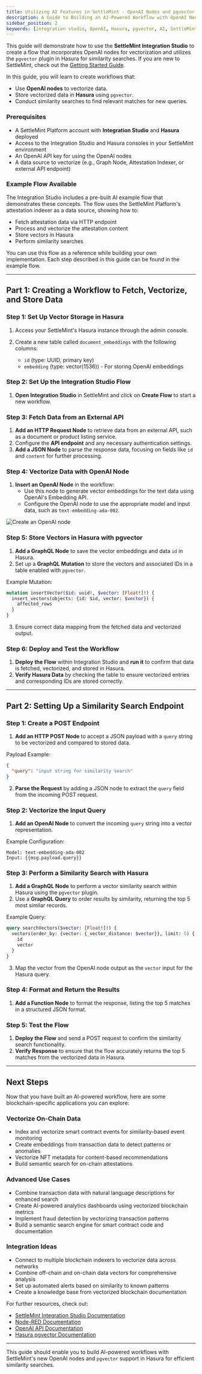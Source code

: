 ```yaml
---
title: Utilizing AI Features in SettleMint - OpenAI Nodes and pgvector in Hasura
description: A Guide to Building an AI-Powered Workflow with OpenAI Nodes and Vector Storage in Hasura
sidebar_position: 2
keywords: [integration studio, OpenAI, Hasura, pgvector, AI, SettleMint]
---
```


This guide will demonstrate how to use the **SettleMint Integration Studio** to create a flow that incorporates OpenAI nodes for vectorization and utilizes the `pgvector` plugin in Hasura for similarity searches. If you are new to SettleMint, check out the [Getting Started Guide](../about-settlemint/0_intro.mdx).

In this guide, you will learn to create workflows that:
- Use **OpenAI nodes** to vectorize data.
- Store vectorized data in **Hasura** using `pgvector`.
- Conduct similarity searches to find relevant matches for new queries.

### Prerequisites
- A SettleMint Platform account with **Integration Studio** and **Hasura** deployed
- Access to the Integration Studio and Hasura consoles in your SettleMint environment
- An OpenAI API key for using the OpenAI nodes
- A data source to vectorize (e.g., Graph Node, Attestation Indexer, or external API endpoint)

### Example Flow Available
The Integration Studio includes a pre-built AI example flow that demonstrates these concepts. The flow uses the SettleMint Platform's attestation indexer as a data source, showing how to:
- Fetch attestation data via HTTP endpoint
- Process and vectorize the attestation content
- Store vectors in Hasura
- Perform similarity searches

You can use this flow as a reference while building your own implementation. Each step described in this guide can be found in the example flow.

---

## Part 1: Creating a Workflow to Fetch, Vectorize, and Store Data

### Step 1: Set Up Vector Storage in Hasura

1. Access your SettleMint's Hasura instance through the admin console.

2. Create a new table called `document_embeddings` with the following columns:
   - `id` (type: UUID, primary key)
   - `embedding` (type: vector(1536)) - For storing OpenAI embeddings

### Step 2: Set Up the Integration Studio Flow

1. **Open Integration Studio** in SettleMint and click on **Create Flow** to start a new workflow.

### Step 3: Fetch Data from an External API

1. **Add an HTTP Request Node** to retrieve data from an external API, such as a document or product listing service.
2. Configure the **API endpoint** and any necessary authentication settings.
3. **Add a JSON Node** to parse the response data, focusing on fields like `id` and `content` for further processing.

### Step 4: Vectorize Data with OpenAI Node

1. **Insert an OpenAI Node** in the workflow:
   - Use this node to generate vector embeddings for the text data using OpenAI's Embedding API.
   - Configure the OpenAI node to use the appropriate model and input data, such as `text-embedding-ada-002`.

![Create an OpenAI node](../../static/img/developer-guides/openai-node.png)

### Step 5: Store Vectors in Hasura with pgvector

1. **Add a GraphQL Node** to save the vector embeddings and data `id` in Hasura.
2. Set up a **GraphQL Mutation** to store the vectors and associated IDs in a table enabled with `pgvector`.

Example Mutation:
```graphql
mutation insertVector($id: uuid!, $vector: [Float!]!) {
  insert_vectors(objects: {id: $id, vector: $vector}) {
    affected_rows
  }
}
```

3. Ensure correct data mapping from the fetched data and vectorized output.

### Step 6: Deploy and Test the Workflow

1. **Deploy the Flow** within Integration Studio and **run it** to confirm that data is fetched, vectorized, and stored in Hasura.
2. **Verify Hasura Data** by checking the table to ensure vectorized entries and corresponding IDs are stored correctly.

---

## Part 2: Setting Up a Similarity Search Endpoint

### Step 1: Create a POST Endpoint

1. **Add an HTTP POST Node** to accept a JSON payload with a `query` string to be vectorized and compared to stored data.

Payload Example:
```json
{
  "query": "input string for similarity search"
}
```

2. **Parse the Request** by adding a JSON node to extract the `query` field from the incoming POST request.

### Step 2: Vectorize the Input Query

1. **Add an OpenAI Node** to convert the incoming `query` string into a vector representation.

Example Configuration:
```text
Model: text-embedding-ada-002
Input: {{msg.payload.query}}
```

### Step 3: Perform a Similarity Search with Hasura

1. **Add a GraphQL Node** to perform a vector similarity search within Hasura using the `pgvector` plugin.
2. Use a **GraphQL Query** to order results by similarity, returning the top 5 most similar records.

Example Query:
```graphql
query searchVectors($vector: [Float!]!) {
  vectors(order_by: {vector: {_vector_distance: $vector}}, limit: 5) {
    id
    vector
  }
}
```

3. Map the vector from the OpenAI node output as the `vector` input for the Hasura query.

### Step 4: Format and Return the Results

1. **Add a Function Node** to format the response, listing the top 5 matches in a structured JSON format.

### Step 5: Test the Flow

1. **Deploy the Flow** and send a POST request to confirm the similarity search functionality.
2. **Verify Response** to ensure that the flow accurately returns the top 5 matches from the vectorized data in Hasura.

---

## Next Steps

Now that you have built an AI-powered workflow, here are some blockchain-specific applications you can explore:

### Vectorize On-Chain Data
- Index and vectorize smart contract events for similarity-based event monitoring
- Create embeddings from transaction data to detect patterns or anomalies
- Vectorize NFT metadata for content-based recommendations
- Build semantic search for on-chain attestations

### Advanced Use Cases
- Combine transaction data with natural language descriptions for enhanced search
- Create AI-powered analytics dashboards using vectorized blockchain metrics
- Implement fraud detection by vectorizing transaction patterns
- Build a semantic search engine for smart contract code and documentation

### Integration Ideas
- Connect to multiple blockchain indexers to vectorize data across networks
- Combine off-chain and on-chain data vectors for comprehensive analysis
- Set up automated alerts based on similarity to known patterns
- Create a knowledge base from vectorized blockchain documentation

For further resources, check out:

- [SettleMint Integration Studio Documentation](https://console.settlemint.com/documentation/docs/using-platform/integration-studio/)
- [Node-RED Documentation](https://nodered.org/docs/)
- [OpenAI API Documentation](https://beta.openai.com/docs/)
- [Hasura pgvector Documentation](https://hasura.io/docs/3.0/connectors/postgresql/native-operations/vector-search/)

---

This guide should enable you to build AI-powered workflows with SettleMint's new OpenAI nodes and `pgvector` support in Hasura for efficient similarity searches.